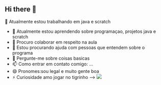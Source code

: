 ## Hi there 👋
🔭 Atualmente estou trabalhando em java e scratch
- 🌱 Atualmente estou aprendendo sobre programaçao, projetos java e scratch
- 👯 Procuro colaborar em respeito na aula
- 🤔 Estou procurando ajuda com pessoas que entendem sobre o programa
- 💬 Pergunte-me sobre coisas basicas
- 📫 Como entrar em contato comigo: ...
- 😄 Pronomes:sou legal e muito gente boa
- ⚡ Curiosidade amo jogar no tigrinho
-->
![](https://tenor.com/pt-BR/view/tony-the-tiger-dancing-weekend-vibe-gif-8873636418987375243)
<!--
**Lasalix/Lasalix** is a ✨ _special_ ✨ repository because its `README.md` (this file) appears on your GitHub profile.

Here are some ideas to get you started:

- 🔭 I’m currently working on ... 
- 🌱 I’m currently learning ...
- 👯 I’m looking to collaborate on ...
- 🤔 I’m looking for help with ...
- 💬 Ask me about ...
- 📫 How to reach me: ...
- 😄 Pronouns: ...
- ⚡ Fun fact: ...
-->
  
